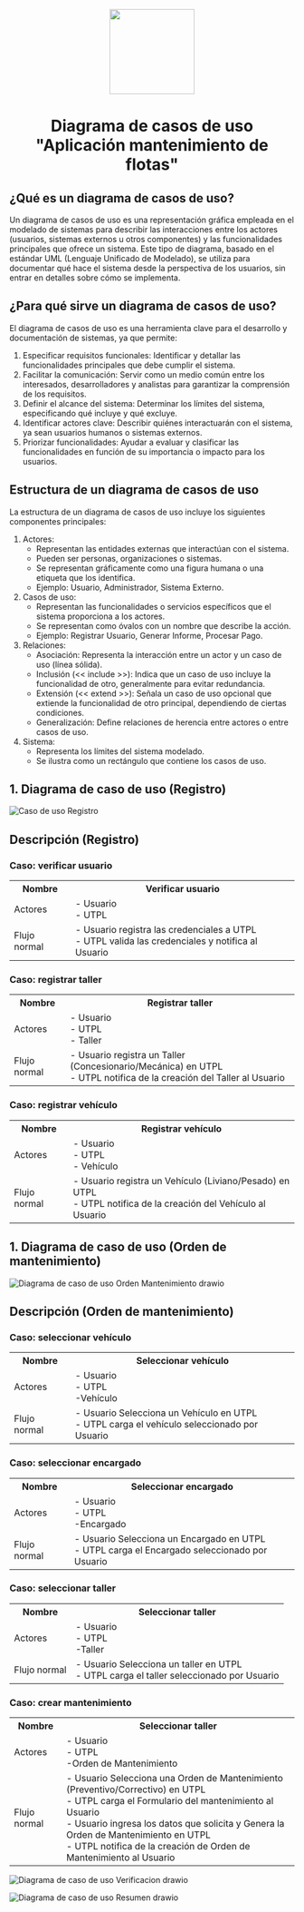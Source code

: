 <p align='center'>
  <img src='https://github.com/user-attachments/assets/899a06d7-01dd-4f33-b0cf-48b36b632b6f' height="150">
</p>

<h1 align='center'>
  Diagrama de casos de uso
  <br>
  "Aplicación mantenimiento de flotas"
</h1>

## ¿Qué es un diagrama de casos de uso?

Un diagrama de casos de uso es una representación gráfica empleada en el modelado de sistemas para describir las interacciones entre los actores (usuarios, sistemas externos u otros componentes) y las funcionalidades principales que ofrece un sistema. Este tipo de diagrama, basado en el estándar UML (Lenguaje Unificado de Modelado), se utiliza para documentar qué hace el sistema desde la perspectiva de los usuarios, sin entrar en detalles sobre cómo se implementa.

## ¿Para qué sirve un diagrama de casos de uso?

El diagrama de casos de uso es una herramienta clave para el desarrollo y documentación de sistemas, ya que permite:

1. Especificar requisitos funcionales: Identificar y detallar las funcionalidades principales que debe cumplir el sistema.
2. Facilitar la comunicación: Servir como un medio común entre los interesados, desarrolladores y analistas para garantizar la comprensión de los requisitos.
3. Definir el alcance del sistema: Determinar los límites del sistema, especificando qué incluye y qué excluye.
4. Identificar actores clave: Describir quiénes interactuarán con el sistema, ya sean usuarios humanos o sistemas externos.
5. Priorizar funcionalidades: Ayudar a evaluar y clasificar las funcionalidades en función de su importancia o impacto para los usuarios.

## Estructura de un diagrama de casos de uso

La estructura de un diagrama de casos de uso incluye los siguientes componentes principales: 
1. Actores:
   + Representan las entidades externas que interactúan con el sistema.
   + Pueden ser personas, organizaciones o sistemas.
   + Se representan gráficamente como una figura humana o una etiqueta que los identifica.
   + Ejemplo: Usuario, Administrador, Sistema Externo.
2. Casos de uso:
   + Representan las funcionalidades o servicios específicos que el sistema proporciona a los actores.
   + Se representan como óvalos con un nombre que describe la acción.
   + Ejemplo: Registrar Usuario, Generar Informe, Procesar Pago.
3. Relaciones:
   + Asociación: Representa la interacción entre un actor y un caso de uso (línea sólida).
   + Inclusión (<< include >>): Indica que un caso de uso incluye la funcionalidad de otro, generalmente para evitar redundancia.
   + Extensión (<< extend >>): Señala un caso de uso opcional que extiende la funcionalidad de otro principal, dependiendo de ciertas condiciones.
   + Generalización: Define relaciones de herencia entre actores o entre casos de uso.
4. Sistema:
   + Representa los límites del sistema modelado.
   + Se ilustra como un rectángulo que contiene los casos de uso.
## 1. Diagrama de caso de uso (Registro)

![Caso de uso Registro](https://github.com/user-attachments/assets/17f5063e-6ab4-41be-a86d-1f6c6b92257f)

## Descripción (Registro)

### Caso: verificar usuario
<table>
  <tr>
    <th>Nombre</th>
    <th>Verificar usuario</th>
  </tr>
  <tr>
    <td>Actores</td>
    <td>
       - Usuario<br>- UTPL
    </td>
  </tr>
  <tr>
    <td>Flujo normal</td>
    <td>
      - Usuario registra las credenciales a UTPL
      <br>
      - UTPL valida las credenciales y notifica al Usuario
    </td>
  </tr>
</table>

### Caso: registrar taller
<table>
  <tr>
    <th>Nombre</th>
    <th>Registrar taller</th>
  </tr>
  <tr>
    <td>Actores</td>
    <td>
       - Usuario<br>- UTPL<br>- Taller
    </td>
  </tr>
  <tr>
    <td>Flujo normal</td>
    <td>
      - Usuario registra un Taller (Concesionario/Mecánica) en UTPL
      <br>
      - UTPL notifica de la creación del Taller al Usuario
    </td>
  </tr>
</table>

### Caso: registrar vehículo
<table>
  <tr>
    <th>Nombre</th>
    <th>Registrar vehículo</th>
  </tr>
  <tr>
    <td>Actores</td>
    <td>
       - Usuario<br>- UTPL<br>- Vehículo
    </td>
  </tr>
  <tr>
    <td>Flujo normal</td>
    <td>
      - Usuario registra un Vehículo (Liviano/Pesado) en UTPL
      <br>
      - UTPL notifica de la creación del Vehículo al Usuario
    </td>
  </tr>
</table>

## 1. Diagrama de caso de uso (Orden de mantenimiento)

![Diagrama de caso de uso Orden Mantenimiento drawio](https://github.com/user-attachments/assets/316bbcb2-b8ec-4806-b665-11bad07c2f4e)

## Descripción (Orden de mantenimiento)

### Caso: seleccionar vehículo
<table>
  <tr>
    <th>Nombre</th>
    <th>Seleccionar vehículo</th>
  </tr>
  <tr>
    <td>Actores</td>
    <td>
       - Usuario<br>- UTPL<br>-Vehículo
    </td>
  </tr>
  <tr>
    <td>Flujo normal</td>
    <td>
      - Usuario Selecciona un Vehículo en UTPL
      <br>
      - UTPL carga el vehículo seleccionado por Usuario
    </td>
  </tr>
</table>

### Caso: seleccionar encargado
<table>
  <tr>
    <th>Nombre</th>
    <th>Seleccionar encargado</th>
  </tr>
  <tr>
    <td>Actores</td>
    <td>
       - Usuario<br>- UTPL<br>-Encargado
    </td>
  </tr>
  <tr>
    <td>Flujo normal</td>
    <td>
      - Usuario Selecciona un Encargado en UTPL
      <br>
      - UTPL carga el Encargado seleccionado por Usuario
    </td>
  </tr>
</table>


### Caso: seleccionar taller
<table>
  <tr>
    <th>Nombre</th>
    <th>Seleccionar taller</th>
  </tr>
  <tr>
    <td>Actores</td>
    <td>
       - Usuario<br>- UTPL<br>-Taller
    </td>
  </tr>
  <tr>
    <td>Flujo normal</td>
    <td>
      - Usuario Selecciona un taller en UTPL
      <br>
      - UTPL carga el taller seleccionado por Usuario
    </td>
  </tr>
</table>

### Caso: crear mantenimiento
<table>
  <tr>
    <th>Nombre</th>
    <th>Seleccionar taller</th>
  </tr>
  <tr>
    <td>Actores</td>
    <td>
       - Usuario<br>- UTPL<br>-Orden de Mantenimiento<br>
    </td>
  </tr>
  <tr>
    <td>Flujo normal</td>
    <td>
      - Usuario Selecciona una Orden de Mantenimiento (Preventivo/Correctivo) en UTPL
      <br>
      - UTPL carga el Formulario del mantenimiento al Usuario
      <br>
      - Usuario ingresa los datos que solicita y Genera la Orden de Mantenimiento en UTPL
      <br>
      - UTPL notifica de la creación de Orden de Mantenimiento al Usuario
    </td>
  </tr>
</table>

![Diagrama de caso de uso Verificacion drawio](https://github.com/user-attachments/assets/85e14738-5f2a-4a79-a475-afc2585708b6)

![Diagrama de caso de uso Resumen drawio](https://github.com/user-attachments/assets/4ac60013-e6c7-4d48-aa52-4717eb858dd0)




